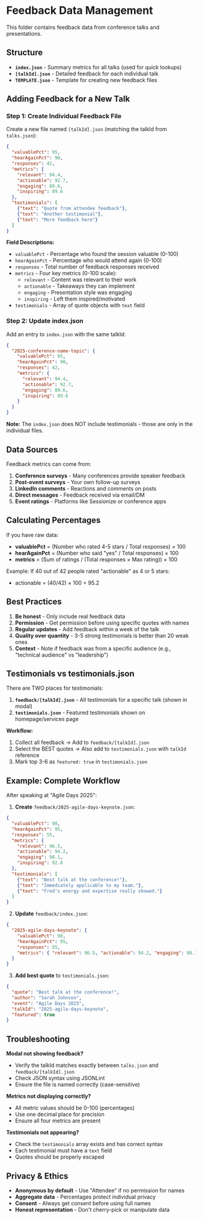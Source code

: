 # Feedback Data Management

This folder contains feedback data from conference talks and presentations.

## Structure

- **`index.json`** - Summary metrics for all talks (used for quick lookups)
- **`[talkId].json`** - Detailed feedback for each individual talk
- **`TEMPLATE.json`** - Template for creating new feedback files

## Adding Feedback for a New Talk

### Step 1: Create Individual Feedback File

Create a new file named `[talkId].json` (matching the talkId from `talks.json`):

```json
{
  "valuablePct": 95,
  "hearAgainPct": 90,
  "responses": 42,
  "metrics": {
    "relevant": 94.4,
    "actionable": 92.7,
    "engaging": 89.6,
    "inspiring": 89.6
  },
  "testimonials": [
    {"text": "Quote from attendee feedback"},
    {"text": "Another testimonial"},
    {"text": "More feedback here"}
  ]
}
```

**Field Descriptions:**
- `valuablePct` - Percentage who found the session valuable (0-100)
- `hearAgainPct` - Percentage who would attend again (0-100)
- `responses` - Total number of feedback responses received
- `metrics` - Four key metrics (0-100 scale):
  - `relevant` - Content was relevant to their work
  - `actionable` - Takeaways they can implement
  - `engaging` - Presentation style was engaging
  - `inspiring` - Left them inspired/motivated
- `testimonials` - Array of quote objects with `text` field

### Step 2: Update index.json

Add an entry to `index.json` with the same talkId:

```json
{
  "2025-conference-name-topic": {
    "valuablePct": 95,
    "hearAgainPct": 90,
    "responses": 42,
    "metrics": { 
      "relevant": 94.4, 
      "actionable": 92.7, 
      "engaging": 89.6, 
      "inspiring": 89.6 
    }
  }
}
```

**Note:** The `index.json` does NOT include testimonials - those are only in the individual files.

## Data Sources

Feedback metrics can come from:

1. **Conference surveys** - Many conferences provide speaker feedback
2. **Post-event surveys** - Your own follow-up surveys
3. **LinkedIn comments** - Reactions and comments on posts
4. **Direct messages** - Feedback received via email/DM
5. **Event ratings** - Platforms like Sessionize or conference apps

## Calculating Percentages

If you have raw data:

- **valuablePct** = (Number who rated 4-5 stars / Total responses) × 100
- **hearAgainPct** = (Number who said "yes" / Total responses) × 100
- **metrics** = (Sum of ratings / (Total responses × Max rating)) × 100

Example: If 40 out of 42 people rated "actionable" as 4 or 5 stars:
- actionable = (40/42) × 100 = 95.2

## Best Practices

1. **Be honest** - Only include real feedback data
2. **Permission** - Get permission before using specific quotes with names
3. **Regular updates** - Add feedback within a week of the talk
4. **Quality over quantity** - 3-5 strong testimonials is better than 20 weak ones
5. **Context** - Note if feedback was from a specific audience (e.g., "technical audience" vs "leadership")

## Testimonials vs testimonials.json

There are TWO places for testimonials:

1. **`feedback/[talkId].json`** - All testimonials for a specific talk (shown in modal)
2. **`testimonials.json`** - Featured testimonials shown on homepage/services page

**Workflow:**
1. Collect all feedback → Add to `feedback/[talkId].json`
2. Select the BEST quotes → Also add to `testimonials.json` with `talkId` reference
3. Mark top 3-6 as `featured: true` in `testimonials.json`

## Example: Complete Workflow

After speaking at "Agile Days 2025":

1. **Create** `feedback/2025-agile-days-keynote.json`:
```json
{
  "valuablePct": 98,
  "hearAgainPct": 95,
  "responses": 55,
  "metrics": {
    "relevant": 96.5,
    "actionable": 94.2,
    "engaging": 98.1,
    "inspiring": 92.8
  },
  "testimonials": [
    {"text": "Best talk at the conference!"},
    {"text": "Immediately applicable to my team."},
    {"text": "Fred's energy and expertise really showed."}
  ]
}
```

2. **Update** `feedback/index.json`:
```json
{
  "2025-agile-days-keynote": {
    "valuablePct": 98,
    "hearAgainPct": 95,
    "responses": 55,
    "metrics": { "relevant": 96.5, "actionable": 94.2, "engaging": 98.1, "inspiring": 92.8 }
  }
}
```

3. **Add best quote** to `testimonials.json`:
```json
{
  "quote": "Best talk at the conference!",
  "author": "Sarah Johnson",
  "event": "Agile Days 2025",
  "talkId": "2025-agile-days-keynote",
  "featured": true
}
```

## Troubleshooting

**Modal not showing feedback?**
- Verify the talkId matches exactly between `talks.json` and `feedback/[talkId].json`
- Check JSON syntax using JSONLint
- Ensure the file is named correctly (case-sensitive)

**Metrics not displaying correctly?**
- All metric values should be 0-100 (percentages)
- Use one decimal place for precision
- Ensure all four metrics are present

**Testimonials not appearing?**
- Check the `testimonials` array exists and has correct syntax
- Each testimonial must have a `text` field
- Quotes should be properly escaped

## Privacy & Ethics

- **Anonymous by default** - Use "Attendee" if no permission for names
- **Aggregate data** - Percentages protect individual privacy
- **Consent** - Always get consent before using full names
- **Honest representation** - Don't cherry-pick or manipulate data

